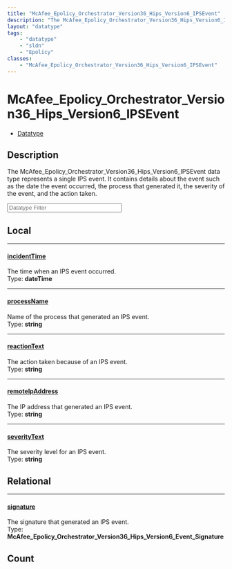 ```yaml
---
title: "McAfee_Epolicy_Orchestrator_Version36_Hips_Version6_IPSEvent"
description: "The McAfee_Epolicy_Orchestrator_Version36_Hips_Version6_IPSEvent data type represents a single IPS event.  It contains d... "
layout: "datatype"
tags:
    - "datatype"
    - "sldn"
    - "Epolicy"
classes:
    - "McAfee_Epolicy_Orchestrator_Version36_Hips_Version6_IPSEvent"
---
```


# McAfee_Epolicy_Orchestrator_Version36_Hips_Version6_IPSEvent
<div id='service-datatype'>
    <ul id='sldn-reference-tabs'>
        <li id='datatype'> <a href='/reference/datatypes/McAfee_Epolicy_Orchestrator_Version36_Hips_Version6_IPSEvent' >Datatype</a></li>
    </ul>
</div>

## Description 


The McAfee_Epolicy_Orchestrator_Version36_Hips_Version6_IPSEvent data type represents a single IPS event.  It contains details about the event such as the date the event occurred, the process that generated it, the severity of the event, and the action taken. 





<!-- Filer BEGIN -->
<div class="view-filters">
        <div class="clearfix">
            <div class="search-input-box">
                <input placeholder="Datatype Filter" onkeyup="titleSearch(inputId='prop-input', divId='properties', elementClass='prop-row')" 
                    type="text" id="prop-input" value="" size="30" maxlength="128" class="form-text">
            </div>
        </div>
</div>
<!-- Filer END -->

<div id="properties" class="content">
<div id="localProperties" class="prop-content" >

## Local
<div class="prop-row">

-----
[incidentTime]: #incidenttime
#### [incidentTime]
The time when an IPS event occurred.  
<span class="type-label">Type: </span>**dateTime**  



</div>
<div class="prop-row">

-----
[processName]: #processname
#### [processName]
Name of the process that generated an IPS event.  
<span class="type-label">Type: </span>**string**  



</div>
<div class="prop-row">

-----
[reactionText]: #reactiontext
#### [reactionText]
The action taken because of an IPS event.  
<span class="type-label">Type: </span>**string**  



</div>
<div class="prop-row">

-----
[remoteIpAddress]: #remoteipaddress
#### [remoteIpAddress]
The IP address that generated an IPS event.  
<span class="type-label">Type: </span>**string**  



</div>
<div class="prop-row">

-----
[severityText]: #severitytext
#### [severityText]
The severity level for an IPS event.  
<span class="type-label">Type: </span>**string**  



</div>
</div>
<!-- LOCAL PROPERTY END -->

<div id="relationalProperties"  class="prop-content" >

## Relational
<div class="prop-row">

-----
[signature]: #signature
#### [signature]
The signature that generated an IPS event.  
<span class="type-label">Type: </span>**McAfee_Epolicy_Orchestrator_Version36_Hips_Version6_Event_Signature**  



</div>

## Count
</div>



